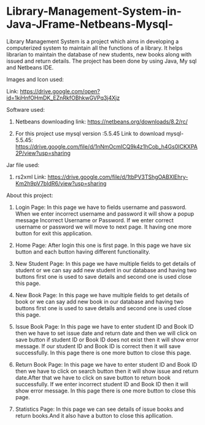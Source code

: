 # Library-Management-System-in-Java-JFrame-Netbeans-Mysql-
Library Management System is a project which aims in developing a computerized system to maintain all the functions of a library.  It helps librarian to maintain the database of new students, new books along with issued and return details. The project has been done by using Java, My sql and Netbeans IDE.

Images and Icon used:

Link: https://drive.google.com/open?id=1kjHnfOHmDK_EZnRkfOBhkwGVPq3j4Xjz


Software used:
1. Netbeans downloading link:
https://netbeans.org/downloads/8.2/rc/

2. For this project use mysql version :5.5.45 
Link to download mysql-5.5.45: https://drive.google.com/file/d/1nNmOcmICQ9k4z1hCob_h4Gs0ICKXPA2P/view?usp=sharing

Jar file used:
1. rs2xml
Link: https://drive.google.com/file/d/1tbPV3TShgOABXlEhry-Km2h9pV7bIdR6/view?usp=sharing

About this project:
1. Login Page:
In this page we have to fields username and password. When we enter incorrect username and password it will show a popup message Incorrect Username or Password. If we enter correct username or password we will move to next page. It having one more button for exit this application.

2. Home Page:
After login this one is first page. In this page we have six button and each button having different functionality.

3. New Student Page:
In this page we have multiple fields to get details of student or we can say add new student in our database and having two buttons first one is used to save details and second one is used close this page.

4. New Book Page:
In this page we have multiple fields to get details of book or we can say add new book in our database and having two buttons first one is used to save details and second one is used close this page.

5. Issue Book Page:
In this page we have to enter student ID and Book ID then we have to set  issue date and return date and then we will click on save button if student ID or Book ID does not exist then it will show error message. If our student ID and Book ID is correct then it will save successfully. In this page there is one more button to close this page.

6. Return Book Page:
In this page we have to enter student ID and Book ID then we have to click on search button then it will show issue and return date.After that we have to click on save button to return book successfully. If we enter incorrect student ID and Book ID then it will show error message. In this page there is one more button to close this page.

7. Statistics Page:
In this page we can see details of issue books and return books.And it also have a button to close this apllication.

